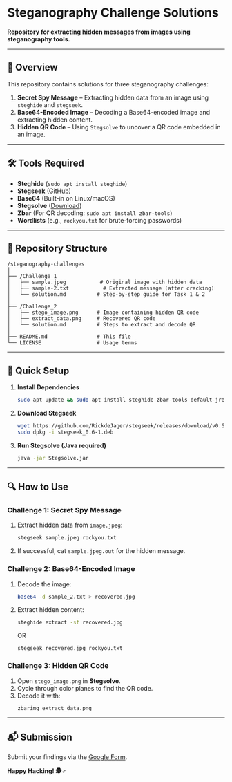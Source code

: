 # **Steganography Challenge Solutions**  
**Repository for extracting hidden messages from images using steganography tools.**  

---

## **📌 Overview**  
This repository contains solutions for three steganography challenges:  
1. **Secret Spy Message** – Extracting hidden data from an image using `steghide` and `stegseek`.  
2. **Base64-Encoded Image** – Decoding a Base64-encoded image and extracting hidden content.  
3. **Hidden QR Code** – Using `Stegsolve` to uncover a QR code embedded in an image.  

---

## **🛠️ Tools Required**  
- **Steghide** (`sudo apt install steghide`)  
- **Stegseek** ([GitHub](https://github.com/RickdeJager/stegseek))  
- **Base64** (Built-in on Linux/macOS)  
- **Stegsolve** ([Download](http://www.caesum.com/handbook/Stegsolve.jar))  
- **Zbar** (For QR decoding: `sudo apt install zbar-tools`)  
- **Wordlists** (e.g., `rockyou.txt` for brute-forcing passwords)  

---

## **📂 Repository Structure**  
```
/steganography-challenges  
│  
├── /Challenge_1  
│   ├── sample.jpeg           # Original image with hidden data  
│   ├── sample-2.txt           # Extracted message (after cracking)  
│   └── solution.md          # Step-by-step guide for Task 1 & 2  
│  
├── /Challenge_2  
│   ├── stego_image.png      # Image containing hidden QR code  
│   ├── extract_data.png     # Recovered QR code  
│   └── solution.md          # Steps to extract and decode QR  
│  
├── README.md                # This file  
└── LICENSE                  # Usage terms  
```

---

## **🚀 Quick Setup**  
1. **Install Dependencies**  
   ```bash
   sudo apt update && sudo apt install steghide zbar-tools default-jre
   ```
2. **Download Stegseek**  
   ```bash
   wget https://github.com/RickdeJager/stegseek/releases/download/v0.6/stegseek_0.6-1.deb
   sudo dpkg -i stegseek_0.6-1.deb
   ```
3. **Run Stegsolve (Java required)**  
   ```bash
   java -jar Stegsolve.jar
   ```

---

## **🔍 How to Use**  
### **Challenge 1: Secret Spy Message**  
1. Extract hidden data from `image.jpeg`:  
   ```bash
   stegseek sample.jpeg rockyou.txt
   ```
2. If successful, cat `sample.jpeg.out` for the hidden message.  

### **Challenge 2: Base64-Encoded Image**  
1. Decode the image:  
   ```bash
   base64 -d sample_2.txt > recovered.jpg
   ```
2. Extract hidden content:  
   ```bash
   steghide extract -sf recovered.jpg
   ```
   OR
   
   ```
   stegseek recovered.jpg rockyou.txt
   ```

### **Challenge 3: Hidden QR Code**  
1. Open `stego_image.png` in **Stegsolve**.  
2. Cycle through color planes to find the QR code.  
3. Decode it with:  
   ```bash
   zbarimg extract_data.png
   ```

---

## **📬 Submission**  
Submit your findings via the [Google Form](https://docs.google.com/forms/d/e/1FAIpQLScPeTRSHloUYzJTJR_aJ6Nj69Y24u7UAcUgkkvsvWDREOw4Nw/viewform).  

**Happy Hacking! 🕵️♂️**
